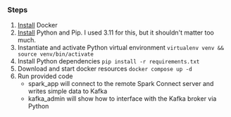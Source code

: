 ### Steps

1. [Install](https://docs.docker.com/engine/install/) Docker
2. [Install](https://www.python.org/downloads/) Python and Pip. I used 3.11 for this, but it shouldn't matter too much.
3. Instantiate and activate Python virtual environment `virtualenv venv && source venv/bin/activate`
4. Install Python dependencies `pip install -r requirements.txt`
5. Download and start docker resources `docker compose up -d`
6. Run provided code
   - spark_app will connect to the remote Spark Connect server and writes simple data to Kafka
   - kafka_admin will show how to interface with the Kafka broker via Python
